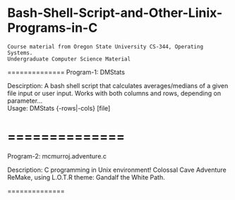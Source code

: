 # Bash-Shell-Script-and-Other-Linix-Programs-in-C
    Course material from Oregon State University CS-344, Operating Systems.
    Undergraduate Computer Science Material

============== 
  Program-1: DMStats

  Descirption:  A bash shell script that calculates averages/medians of a given file input or user input.  Works with both columns and rows, depending on parameter...  
  Usage: DMStats {-rows|-cols} [file]

==============
==============
Program-2: mcmurroj.adventure.c

Description:  C programming in Unix environment!  Colossal Cave Adventure ReMake, using L.O.T.R theme: Gandalf the White Path.  

==============
